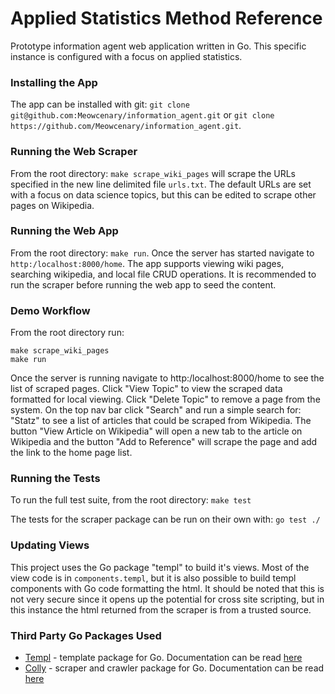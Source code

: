 # Applied Statistics Method Reference
Prototype information agent web application written in Go. This specific instance is configured with a focus on applied
statistics.

### Installing the App
The app can be installed with git: `git clone git@github.com:Meowcenary/information_agent.git` or
`git clone https://github.com/Meowcenary/information_agent.git`.

### Running the Web Scraper
From the root directory: `make scrape_wiki_pages` will scrape the URLs specified in the new line delimited file
`urls.txt`. The default URLs are set with a focus on data science topics, but this can be edited to scrape other pages
on Wikipedia.

### Running the Web App
From the root directory: `make run`. Once the server has started navigate to `http:/localhost:8000/home`. The app
supports viewing wiki pages, searching wikipedia, and local file CRUD operations. It is recommended to run the scraper
before running the web app to seed the content.

### Demo Workflow
From the root directory run:
```
make scrape_wiki_pages
make run
```

Once the server is running navigate to http:/localhost:8000/home to see the list of scraped pages. Click "View Topic" to
view the scraped data formatted for local viewing. Click "Delete Topic" to remove a page from the system. On the top nav
bar click "Search" and run a simple search for: "Statz" to see a list of articles that could be scraped from Wikipedia.
The button "View Article on Wikipedia" will open a new tab to the article on Wikipedia and the button "Add to Reference"
will scrape the page and add the link to the home page list.

### Running the Tests
To run the full test suite, from the root directory: `make test`

The tests for the scraper package can be run on their own with: `go test ./`

### Updating Views
This project uses the Go package "templ" to build it's views. Most of the view code is in `components.templ`, but it is
also possible to build templ components with Go code formatting the html. It should be noted that this is not very
secure since it opens up the potential for cross site scripting, but in this instance the html returned from the scraper
is from a trusted source.

### Third Party Go Packages Used
- [Templ](https://pkg.go.dev/github.com/josegpt/go-utils/templ) - template package for Go. Documentation can be read [here](https://templ.guide/)
- [Colly](https://github.com/gocolly/colly) - scraper and crawler package for Go. Documentation can be read [here](https://go-colly.org/)

